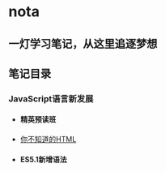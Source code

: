 # nota
## 一灯学习笔记，从这里追逐梦想


## 笔记目录
### JavaScript语言新发展
- #### 精英预读班
- [你不知道的HTML](https://github.com/hubvue/nota/issues/13)
- #### ES5.1新增语法
